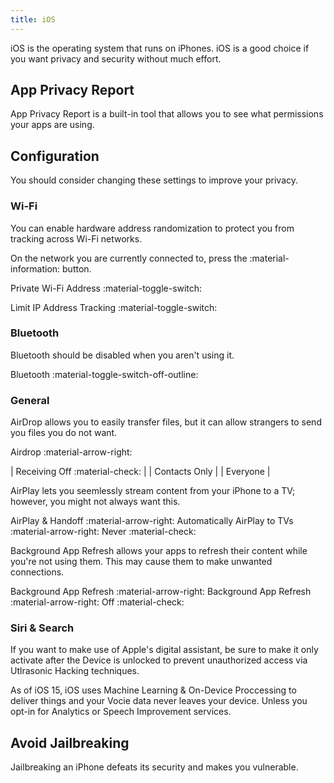 ```yaml
---
title: iOS
---
```

iOS is the operating system that runs on iPhones. iOS is a good choice if you want privacy and security without much effort.

## App Privacy Report

App Privacy Report is a built-in tool that allows you to see what permissions your apps are using.


## Configuration

You should consider changing these settings to improve your privacy.

### Wi-Fi

You can enable hardware address randomization to protect you from tracking across Wi-Fi networks.

On the network you are currently connected to, press the :material-information: button.

Private Wi-Fi Address :material-toggle-switch:

Limit IP Address Tracking :material-toggle-switch:

### Bluetooth

Bluetooth should be disabled when you aren't using it.

Bluetooth :material-toggle-switch-off-outline:

### General

AirDrop allows you to easily transfer files, but it can allow strangers to send you files you do not want.

Airdrop :material-arrow-right: 

| Receiving Off :material-check: |
| Contacts Only                  |
| Everyone                       |

AirPlay lets you seemlessly stream content from your iPhone to a TV; however, you might not always want this.

AirPlay & Handoff :material-arrow-right: Automatically AirPlay to TVs :material-arrow-right: Never :material-check:

Background App Refresh allows your apps to refresh their content while you're not using them. This may cause them to make unwanted connections.

Background App Refresh :material-arrow-right: Background App Refresh :material-arrow-right: Off :material-check:

### Siri & Search

If you want to make use of Apple's digital assistant, be sure to make it only activate after the Device is unlocked to prevent unauthorized access via Utlrasonic Hacking techniques.

As of iOS 15, iOS uses Machine Learning & On-Device Proccessing to deliver things and your Vocie data never leaves your device. Unless you opt-in for Analytics or Speech Improvement services.

## Avoid Jailbreaking

Jailbreaking an iPhone defeats its security and makes you vulnerable.


